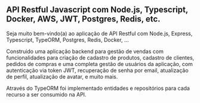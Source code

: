 ## API Restful Javascript com Node.js, Typescript, Docker, AWS, JWT, Postgres, Redis, etc.

Seja muito bem-vindo(a) ao aplicação de API Restful com Node.js, Express, Typescript, TypeORM, Postgres, Redis, Docker, ...

Construido uma aplicação backend para gestão de vendas com funcionalidades para criação de cadastro de produtos, cadastro de clientes, pedidos de compras e uma completa gestão de usuários da aplicação, com autenticação via token JWT, recuperação de senha por email, atualização de perfil, atualização de avatar, e muito mais.

Através do TypeORM foi implementado entidades e repositórios para cada recurso a ser consumido na API.
